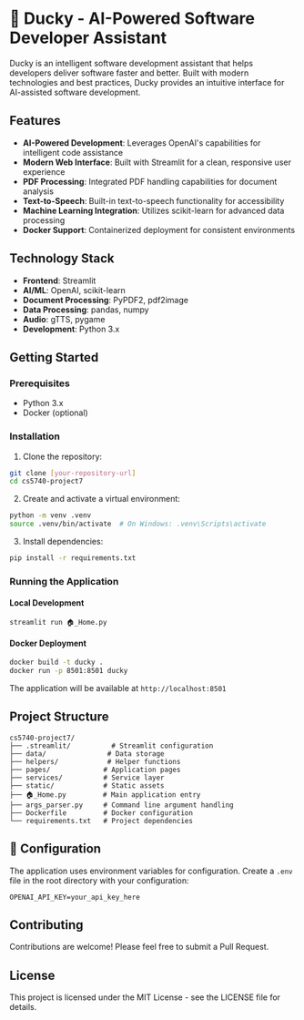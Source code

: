 # 🐥 Ducky - AI-Powered Software Developer Assistant

Ducky is an intelligent software development assistant that helps developers deliver software faster and better. Built with modern technologies and best practices, Ducky provides an intuitive interface for AI-assisted software development.

##  Features

- **AI-Powered Development**: Leverages OpenAI's capabilities for intelligent code assistance
- **Modern Web Interface**: Built with Streamlit for a clean, responsive user experience
- **PDF Processing**: Integrated PDF handling capabilities for document analysis
- **Text-to-Speech**: Built-in text-to-speech functionality for accessibility
- **Machine Learning Integration**: Utilizes scikit-learn for advanced data processing
- **Docker Support**: Containerized deployment for consistent environments

##  Technology Stack

- **Frontend**: Streamlit
- **AI/ML**: OpenAI, scikit-learn
- **Document Processing**: PyPDF2, pdf2image
- **Data Processing**: pandas, numpy
- **Audio**: gTTS, pygame
- **Development**: Python 3.x

##  Getting Started

### Prerequisites

- Python 3.x
- Docker (optional)

### Installation

1. Clone the repository:
```bash
git clone [your-repository-url]
cd cs5740-project7
```

2. Create and activate a virtual environment:
```bash
python -m venv .venv
source .venv/bin/activate  # On Windows: .venv\Scripts\activate
```

3. Install dependencies:
```bash
pip install -r requirements.txt
```

### Running the Application

#### Local Development
```bash
streamlit run 🏠_Home.py
```

#### Docker Deployment
```bash
docker build -t ducky .
docker run -p 8501:8501 ducky
```

The application will be available at `http://localhost:8501`

##  Project Structure

```
cs5740-project7/
├── .streamlit/          # Streamlit configuration
├── data/               # Data storage
├── helpers/            # Helper functions
├── pages/             # Application pages
├── services/          # Service layer
├── static/            # Static assets
├── 🏠_Home.py         # Main application entry
├── args_parser.py     # Command line argument handling
├── Dockerfile         # Docker configuration
└── requirements.txt   # Project dependencies
```

## 🔧 Configuration

The application uses environment variables for configuration. Create a `.env` file in the root directory with your configuration:

```env
OPENAI_API_KEY=your_api_key_here
```

##  Contributing

Contributions are welcome! Please feel free to submit a Pull Request.

##  License

This project is licensed under the MIT License - see the LICENSE file for details.

